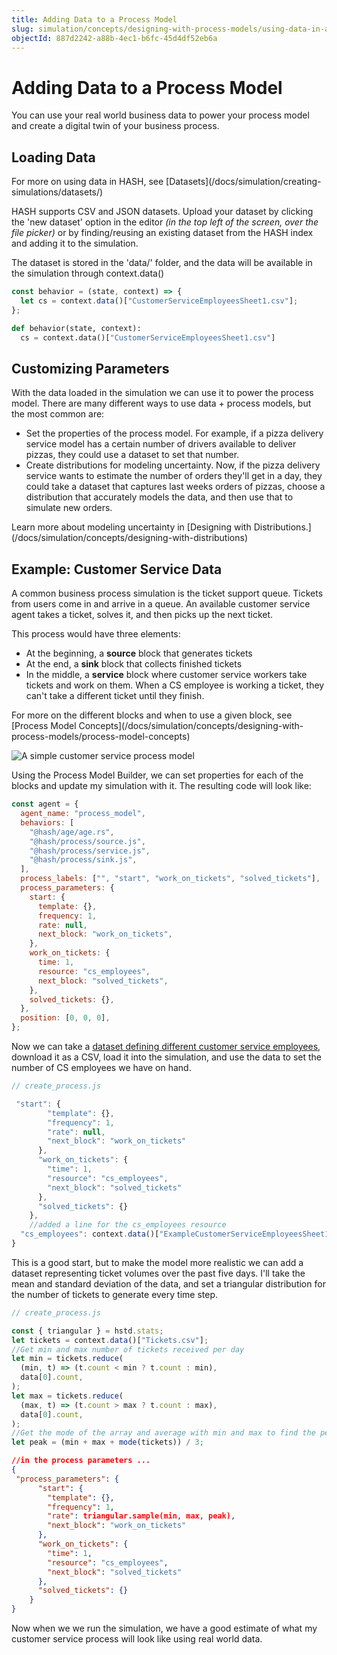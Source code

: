 ```yaml
---
title: Adding Data to a Process Model
slug: simulation/concepts/designing-with-process-models/using-data-in-a-process-model
objectId: 887d2242-a88b-4ec1-b6fc-45d4df52eb6a
---
```


# Adding Data to a Process Model

You can use your real world business data to power your process model and create a digital twin of your business process.

## Loading Data

<Hint style="info">
For more on using data in HASH, see [Datasets](/docs/simulation/creating-simulations/datasets/)
</Hint>

HASH supports CSV and JSON datasets. Upload your dataset by clicking the 'new dataset' option in the editor _(in the top left of the screen, over the file picker)_ or by finding/reusing an existing dataset from the HASH index and adding it to the simulation.

The dataset is stored in the 'data/' folder, and the data will be available in the simulation through context.data\(\)

<Tabs>
<Tab title="JavaScript" >

```javascript
const behavior = (state, context) => {
  let cs = context.data()["CustomerServiceEmployeesSheet1.csv"];
};
```

</Tab>

<Tab title="Python" >

```python
def behavior(state, context):
  cs = context.data()["CustomerServiceEmployeesSheet1.csv"]
```

</Tab>
</Tabs>

## Customizing Parameters

With the data loaded in the simulation we can use it to power the process model. There are many different ways to use data + process models, but the most common are:

- Set the properties of the process model. For example, if a pizza delivery service model has a certain number of drivers available to deliver pizzas, they could use a dataset to set that number.
- Create distributions for modeling uncertainty. Now, if the pizza delivery service wants to estimate the number of orders they'll get in a day, they could take a dataset that captures last weeks orders of pizzas, choose a distribution that accurately models the data, and then use that to simulate new orders.

<Hint style="info">
Learn more about modeling uncertainty in [Designing with Distributions.](/docs/simulation/concepts/designing-with-distributions)
</Hint>

## Example: Customer Service Data

A common business process simulation is the ticket support queue. Tickets from users come in and arrive in a queue. An available customer service agent takes a ticket, solves it, and then picks up the next ticket.

This process would have three elements:

- At the beginning, a **source** block that generates tickets
- At the end, a **sink** block that collects finished tickets
- In the middle, a **service** block where customer service workers take tickets and work on them. When a CS employee is working a ticket, they can't take a different ticket until they finish.

<Hint style="info">
For more on the different blocks and when to use a given block, see [Process Model Concepts](/docs/simulation/concepts/designing-with-process-models/process-model-concepts)
</Hint>

![A simple customer service process model](https://cdn-us1.hash.ai/site/docs/image%20%2848%29.png)

Using the Process Model Builder, we can set properties for each of the blocks and update my simulation with it. The resulting code will look like:

```javascript
const agent = {
  agent_name: "process_model",
  behaviors: [
    "@hash/age/age.rs",
    "@hash/process/source.js",
    "@hash/process/service.js",
    "@hash/process/sink.js",
  ],
  process_labels: ["", "start", "work_on_tickets", "solved_tickets"],
  process_parameters: {
    start: {
      template: {},
      frequency: 1,
      rate: null,
      next_block: "work_on_tickets",
    },
    work_on_tickets: {
      time: 1,
      resource: "cs_employees",
      next_block: "solved_tickets",
    },
    solved_tickets: {},
  },
  position: [0, 0, 0],
};
```

Now we can take a [dataset defining different customer service employees](https://docs.google.com/spreadsheets/d/1dFSnjdBqbovplPwWo7DI77AX8rXWOmVQi1dW8c0l1-k/edit?usp=sharing), download it as a CSV, load it into the simulation, and use the data to set the number of CS employees we have on hand.

```javascript
// create_process.js

 "start": {
        "template": {},
        "frequency": 1,
        "rate": null,
        "next_block": "work_on_tickets"
      },
      "work_on_tickets": {
        "time": 1,
        "resource": "cs_employees",
        "next_block": "solved_tickets"
      },
      "solved_tickets": {}
    },
    //added a line for the cs_employees resource
  "cs_employees": context.data()["ExampleCustomerServiceEmployeesSheet1.csv"].length
}
```

This is a good start, but to make the model more realistic we can add a dataset representing ticket volumes over the past five days. I'll take the mean and standard deviation of the data, and set a triangular distribution for the number of tickets to generate every time step.

```javascript
// create_process.js

const { triangular } = hstd.stats;
let tickets = context.data()["Tickets.csv"];
//Get min and max number of tickets received per day
let min = tickets.reduce(
  (min, t) => (t.count < min ? t.count : min),
  data[0].count,
);
let max = tickets.reduce(
  (max, t) => (t.count > max ? t.count : max),
  data[0].count,
);
//Get the mode of the array and average with min and max to find the peak
let peak = (min + max + mode(tickets)) / 3;
```

```json
//in the process parameters ...
{
 "process_parameters": {
      "start": {
        "template": {},
        "frequency": 1,
        "rate": triangular.sample(min, max, peak),
        "next_block": "work_on_tickets"
      },
      "work_on_tickets": {
        "time": 1,
        "resource": "cs_employees",
        "next_block": "solved_tickets"
      },
      "solved_tickets": {}
    }
}
```

Now when we we run the simulation, we have a good estimate of what my customer service process will look like using real world data.
